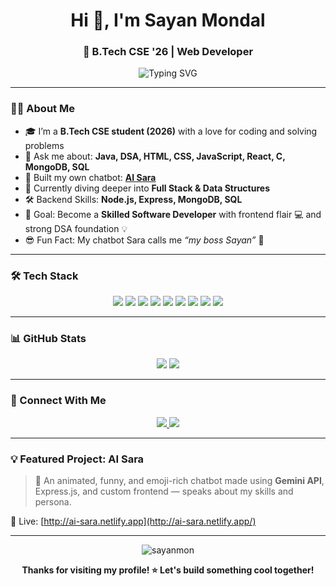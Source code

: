 <h1 align="center">Hi 👋, I'm Sayan Mondal</h1>
<h3 align="center">🚀 B.Tech CSE '26 | Web Developer </h3>

<p align="center">
  <img src="https://readme-typing-svg.demolab.com?font=Fira+Code&size=22&pause=1000&center=true&vCenter=true&width=440&lines=Full+Stack+Developer+%F0%9F%92%BB;React+%7C+Java+%7C+MongoDB+%7C+SQL;Frontend+%2B+Backend+Explorer+%F0%9F%9A%80;B.Tech+CSE+'26+Student+%F0%9F%8E%93;DSA+Enthusiast+%F0%9F%92%A1" alt="Typing SVG" />
</p>

---

### 🧑‍💻 About Me

- 🎓 I’m a **B.Tech CSE student (2026)** with a love for coding and solving problems
- 💬 Ask me about: **Java, DSA, HTML, CSS, JavaScript, React, C, MongoDB, SQL**
- 🤖 Built my own chatbot: [**AI Sara**](http://ai-sara.netlify.app/)
- 🔭 Currently diving deeper into **Full Stack & Data Structures**
- 🛠️ Backend Skills: **Node.js, Express, MongoDB, SQL**
- 🎯 Goal: Become a **Skilled Software Developer** with frontend flair 💻 and strong DSA foundation 💡
- 😎 Fun Fact: My chatbot Sara calls me *“my boss Sayan”* 🧠


---

### 🛠️ Tech Stack

<p align="center">
  <img src="https://img.shields.io/badge/HTML-E34F26?style=for-the-badge&logo=html5&logoColor=white"/>
  <img src="https://img.shields.io/badge/CSS-1572B6?style=for-the-badge&logo=css3&logoColor=white"/>
  <img src="https://img.shields.io/badge/JavaScript-F7DF1E?style=for-the-badge&logo=javascript&logoColor=black"/>
  <img src="https://img.shields.io/badge/React-20232A?style=for-the-badge&logo=react&logoColor=61DAFB"/>
  <img src="https://img.shields.io/badge/Java-007396?style=for-the-badge&logo=java&logoColor=white"/>
  <img src="https://img.shields.io/badge/C-00599C?style=for-the-badge&logo=c&logoColor=white"/>
  <img src="https://img.shields.io/badge/MongoDB-4EA94B?style=for-the-badge&logo=mongodb&logoColor=white"/>
  <img src="https://img.shields.io/badge/MySQL-4479A1?style=for-the-badge&logo=mysql&logoColor=white"/>
  <img src="https://img.shields.io/badge/Git-F05032?style=for-the-badge&logo=git&logoColor=white"/>
</p>

---

### 📊 GitHub Stats

<p align="center">
  <img src="https://github-readme-stats.vercel.app/api?username=sayanmon&show_icons=true&theme=tokyonight&hide_title=true&count_private=true" />
  <img src="https://github-readme-streak-stats.herokuapp.com?user=sayanmon&theme=tokyonight" />
</p>



---

### 🔗 Connect With Me

<p align="center">
  <a href="https://www.linkedin.com/in/sayan-mondal-324a1835b">
    <img src="https://img.shields.io/badge/LinkedIn-blue?style=for-the-badge&logo=linkedin&logoColor=white" />
  </a>
  <a href="http://ai-sara.netlify.app/">
    <img src="https://img.shields.io/badge/My_Portfolio-000000?style=for-the-badge&logo=vercel&logoColor=white" />
  </a>
</p>

---

### 💡 Featured Project: AI Sara

> 🧠 An animated, funny, and emoji-rich chatbot made using **Gemini API**, Express.js, and custom frontend — speaks about my skills and persona.

🔗 Live: [http://ai-sara.netlify.app](http://ai-sara.netlify.app/)




---

<p align="center">
  <img src="https://komarev.com/ghpvc/?username=sayanmon&label=Profile+Views&color=brightgreen" alt="sayanmon" />
</p>

<p align="center">
  <b>Thanks for visiting my profile! ⭐ Let's build something cool together!</b>
</p>
